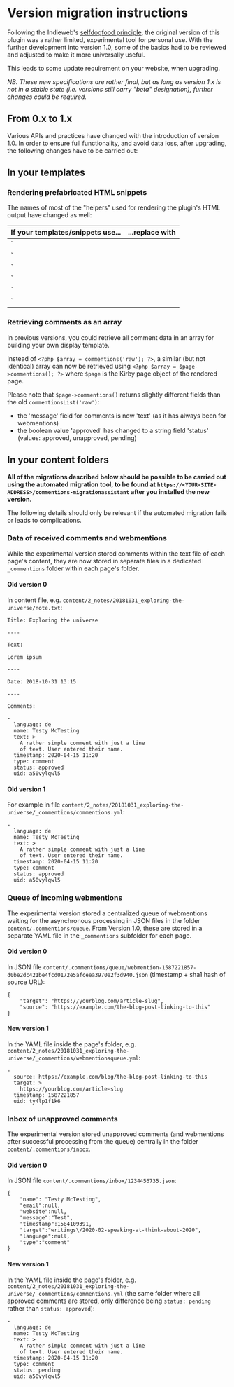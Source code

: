 # Version migration instructions

Following the Indieweb's [selfdogfood principle](https://indieweb.org/selfdogfood), the original version of this plugin was a rather limited, experimental tool for personal use. With the further development into version 1.0, some of the basics had to be reviewed and adjusted to make it more universally useful.

This leads to some update requirement on your website, when upgrading.

_NB. These new specifications are rather final, but as long as version 1.x is not in a stable state (i.e. versions still carry "beta" designation), further changes could be required._

## From 0.x to 1.x

Various APIs and practices have changed with the introduction of version 1.0. In order to ensure full functionality, and avoid data loss, after upgrading, the following changes have to be carried out:

## In your templates

### Rendering prefabricated HTML snippets

The names of most of the "helpers" used for rendering the plugin's HTML output have changed as well:

| If your templates/snippets use...     | ...replace with                   |
|---------------------------------------|-----------------------------------|
| `<?php commentionsCss() ?>            | <?php commentions('css') ?>       |
| `<?php commentionsList() ?>           | <?php commentions('list') ?>      |
| `<?php commentionsList('grouped') ?>  | <?php commentions('grouped') ?>   |
| `<?php commentionsForm() ?>           | <?php commentions('form') ?>      |
| `<?php commentionsEndpoints() ?>      | <?php commentions('endpoints') ?> |
| `<?php commentionsFeedback() ?>       | <?php commentions('feedback') ?>  |

### Retrieving comments as an array

In previous versions, you could retrieve all comment data in an array for building your own display template.

Instead of `<?php $array = commentions('raw'); ?>`, a similar (but not identical) array can now be retrieved using `<?php $array = $page->commentions(); ?>` where `$page` is the Kirby page object of the rendered page.

Please note that `$page->commentions()` returns slightly different fields than the old `commentionsList('raw')`:
* the 'message' field for comments is now 'text' (as it has always been for webmentions)
* the boolean value 'approved' has changed to a string field 'status' (values: approved, unapproved, pending)

## In your content folders

**All of the migrations described below should be possible to be carried out using the automated migration tool, to be found at `https://<YOUR-SITE-ADDRESS>/commentions-migrationassistant` after you installed the new version.**

The following details should only be relevant if the automated migration fails or leads to complications.

### Data of received comments and webmentions

While the experimental version stored comments within the text file of each page's content, they are now stored in separate files in a dedicated `_commentions` folder within each page's folder.

#### Old version 0

In content file, e.g. `content/2_notes/20181031_exploring-the-universe/note.txt`:

```
Title: Exploring the universe

----

Text: 

Lorem ipsum

----

Date: 2018-10-31 13:15

----

Comments:

- 
  language: de
  name: Testy McTesting
  text: >
    A rather simple comment with just a line
    of text. User entered their name.
  timestamp: 2020-04-15 11:20
  type: comment
  status: approved
  uid: a50vylqwl5
```

#### Old version 1

For example in file `content/2_notes/20181031_exploring-the-universe/_commentions/commentions.yml`:

```
- 
  language: de
  name: Testy McTesting
  text: >
    A rather simple comment with just a line
    of text. User entered their name.
  timestamp: 2020-04-15 11:20
  type: comment
  status: approved
  uid: a50vylqwl5
```

### Queue of incoming webmentions

The experimental version stored a centralized queue of webmentions waiting for the asynchronous processing in JSON files in the folder `content/.commentions/queue`. From Version 1.0, these are stored in a separate YAML file in the `_commentions` subfolder for each page.

#### Old version 0

In JSON file `content/.commentions/queue/webmention-1587221857-d0be2dc421be4fcd0172e5afceea3970e2f3d940.json` (timestamp + sha1 hash of source URL):

```
{
	"target": "https://yourblog.com/article-slug",
	"source": "https://example.com/the-blog-post-linking-to-this"
}
```

#### New version 1

In the YAML file inside the page's folder, e.g. `content/2_notes/20181031_exploring-the-universe/_commentions/webmentionsqueue.yml`:

```
- 
  source: https://example.com/blog/the-blog-post-linking-to-this
  target: >
    https://yourblog.com/article-slug
  timestamp: 1587221857
  uid: ty4lp1f1k6
```

### Inbox of unapproved comments

The experimental version stored unapproved comments (and webmentions after successful processing from the queue) centrally in the folder `content/.commentions/inbox`.

#### Old version 0

In JSON file `content/.commentions/inbox/1234456735.json`:

```
{
	"name": "Testy McTesting",
	"email":null,
	"website":null,
	"message":"Test",
	"timestamp":1584109391,
	"target":"writings\/2020-02-speaking-at-think-about-2020",
	"language":null,
	"type":"comment"
}
```

#### New version 1

In the YAML file inside the page's folder, e.g. `content/2_notes/20181031_exploring-the-universe/_commentions/commentions.yml` (the same folder where all approved comments are stored, only difference being `status: pending` rather than `status: approved`):

```
- 
  language: de
  name: Testy McTesting
  text: >
    A rather simple comment with just a line
    of text. User entered their name.
  timestamp: 2020-04-15 11:20
  type: comment
  status: pending
  uid: a50vylqwl5
```
